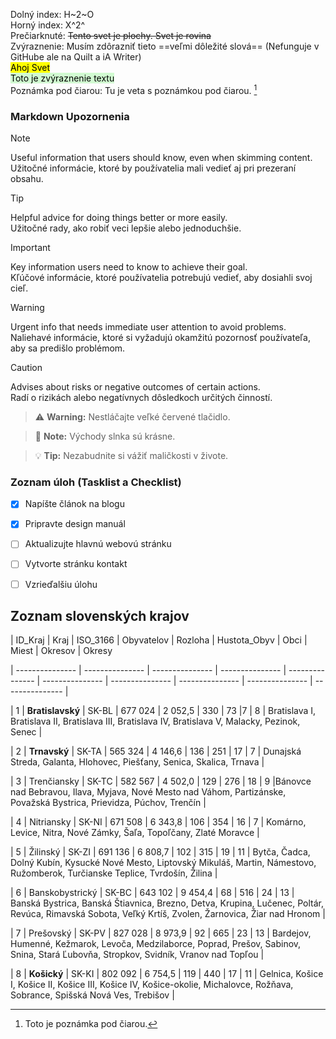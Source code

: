 Dolný index:  H~2~O     
Horný index: X^2^  
Prečiarknuté: ~~Tento svet je plochy. Svet je rovina~~       
Zvýraznenie: Musím zdôrazniť tieto ==veľmi dôležité slová== (Nefunguje v GitHube ale na Quilt a iA Writer)  
<mark style="background: yellow" >Ahoj Svet</mark>  
<mark style="background: #BBFABBA6;">Toto je zvýraznenie textu</mark>  
Poznámka pod čiarou: Tu je veta s poznámkou pod čiarou. [^1] 
[^1]: Toto je poznámka pod čiarou.  

### Markdown Upozornenia
> [!NOTE]
> Useful information that users should know, even when skimming content.  
> Užitočné informácie, ktoré by používatelia mali vedieť aj pri prezeraní obsahu.  
 
> [!TIP]
> Helpful advice for doing things better or more easily.  
> Užitočné rady, ako robiť veci lepšie alebo jednoduchšie.  
 
> [!IMPORTANT]
> Key information users need to know to achieve their goal.  
> Kľúčové informácie, ktoré používatelia potrebujú vedieť, aby dosiahli svoj cieľ.  
 
> [!WARNING]
> Urgent info that needs immediate user attention to avoid problems.  
> Naliehavé informácie, ktoré si vyžadujú okamžitú pozornosť používateľa, aby sa predišlo problémom.  
 
> [!CAUTION]
> Advises about risks or negative outcomes of certain actions.  
> Radí o rizikách alebo negatívnych dôsledkoch určitých činností.
>
> > :warning: **Warning:** Nestláčajte veľké červené tlačidlo.
 
> :memo: **Note:** Východy slnka sú krásne.
 
> :bulb: **Tip:** Nezabudnite si vážiť maličkosti v živote.

### Zoznam úloh (Tasklist a Checklist)   

- [x] Napíšte článok na blogu

- [x] Pripravte design manuál

- [ ] Aktualizujte hlavnú webovú stránku

- [ ] Vytvorte stránku kontakt
- [ ] Vzrieďalšiu úlohu

## Zoznam slovenských krajov

| ID_Kraj | Kraj | ISO_3166 | Obyvatelov | Rozloha | Hustota_Obyv | Obci | Miest | Okresov | Okresy

| --------------- | --------------- | --------------- | --------------- | --------------- | --------------- | --------------- | --------------- | --------------- | --------------- |

| 1 | **Bratislavský** | SK-BL |	677 024 |	2 052,5 |	330 |	73	 |7 |	8	| Bratislava I, Bratislava II, Bratislava III, Bratislava IV, Bratislava V, Malacky, Pezinok, Senec |

| 2 | **Trnavský** |	SK-TA |	565 324	| 4 146,6 |	136 |	251 |	17 |	7 |	Dunajská Streda, Galanta, Hlohovec, Piešťany, Senica, Skalica, Trnava |

| 3 | Trenčiansky |	SK-TC |	582 567 |	4 502,0 |	129 |	276 |	18 |	9	 |Bánovce nad Bebravou, Ilava, Myjava, Nové Mesto nad Váhom, Partizánske, Považská Bystrica, Prievidza, Púchov, Trenčín |

| 4 | Nitriansky |	SK-NI |	671 508	 | 6 343,8 |	106 |	354	| 16 |	7 |	Komárno, Levice, Nitra, Nové Zámky, Šaľa, Topoľčany, Zlaté Moravce |

| 5 | Žilinský |	SK-ZI |	691 136	| 6 808,7	| 102	| 315	 | 19 |	11	| Bytča, Čadca, Dolný Kubín, Kysucké Nové Mesto, Liptovský Mikuláš, Martin, Námestovo, Ružomberok, Turčianske Teplice, Tvrdošín, Žilina | 

| 6 | Banskobystrický	| SK-BC	| 643 102 |	9 454,4 |	68 |	516 |	24 |	13 |	Banská Bystrica, Banská Štiavnica, Brezno, Detva, Krupina, Lučenec, Poltár, Revúca, Rimavská Sobota, Veľký Krtíš, Zvolen, Žarnovica, Žiar nad Hronom |

| 7 | Prešovský	| SK-PV	| 827 028 |	8 973,9 |	92 |	665 |	23 |	13 |	Bardejov, Humenné, Kežmarok, Levoča, Medzilaborce, Poprad, Prešov, Sabinov, Snina, Stará Ľubovňa, Stropkov, Svidník, Vranov nad Topľou |

| 8 | **Košický**	| SK-KI	| 802 092 |	6 754,5 |	119 |	440 |	17 |	11 | Gelnica, Košice I, Košice II, Košice III, Košice IV, Košice-okolie, Michalovce, Rožňava, Sobrance, Spišská Nová Ves, Trebišov |
 
  
